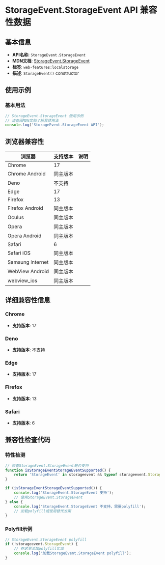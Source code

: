 # StorageEvent.StorageEvent API 兼容性数据

## 基本信息

- **API名称**: `StorageEvent.StorageEvent`
- **MDN文档**: [StorageEvent.StorageEvent](https://developer.mozilla.org/docs/Web/API/StorageEvent/StorageEvent)
- **标签**: `web-features:localstorage`
- **描述**: `StorageEvent()` constructor

## 使用示例

### 基本用法

```javascript
// StorageEvent.StorageEvent 使用示例
// 请查阅MDN文档了解具体用法
console.log('StorageEvent.StorageEvent API');
```

## 浏览器兼容性

| 浏览器 | 支持版本 | 说明 |
|--------|----------|------|
| Chrome | 17 |  |
| Chrome Android | 同主版本 |  |
| Deno | 不支持 |  |
| Edge | 17 |  |
| Firefox | 13 |  |
| Firefox Android | 同主版本 |  |
| Oculus | 同主版本 |  |
| Opera | 同主版本 |  |
| Opera Android | 同主版本 |  |
| Safari | 6 |  |
| Safari iOS | 同主版本 |  |
| Samsung Internet | 同主版本 |  |
| WebView Android | 同主版本 |  |
| webview_ios | 同主版本 |  |

## 详细兼容性信息

### Chrome

- **支持版本**: 17

### Deno

- **支持版本**: 不支持

### Edge

- **支持版本**: 17

### Firefox

- **支持版本**: 13

### Safari

- **支持版本**: 6

## 兼容性检查代码

### 特性检测

```javascript
// 检查StorageEvent.StorageEvent是否支持
function isStorageEventStorageEventSupported() {
    return 'StorageEvent' in storageevent && typeof storageevent.StorageEvent === 'function';
}

if (isStorageEventStorageEventSupported()) {
    console.log('StorageEvent.StorageEvent 支持');
    // 使用StorageEvent.StorageEvent
} else {
    console.log('StorageEvent.StorageEvent 不支持，需要polyfill');
    // 加载polyfill或使用替代方案
}
```

### Polyfill示例

```javascript
// StorageEvent.StorageEvent polyfill
if (!storageevent.StorageEvent) {
    // 在这里添加polyfill实现
    console.log('加载StorageEvent.StorageEvent polyfill');
}
```

